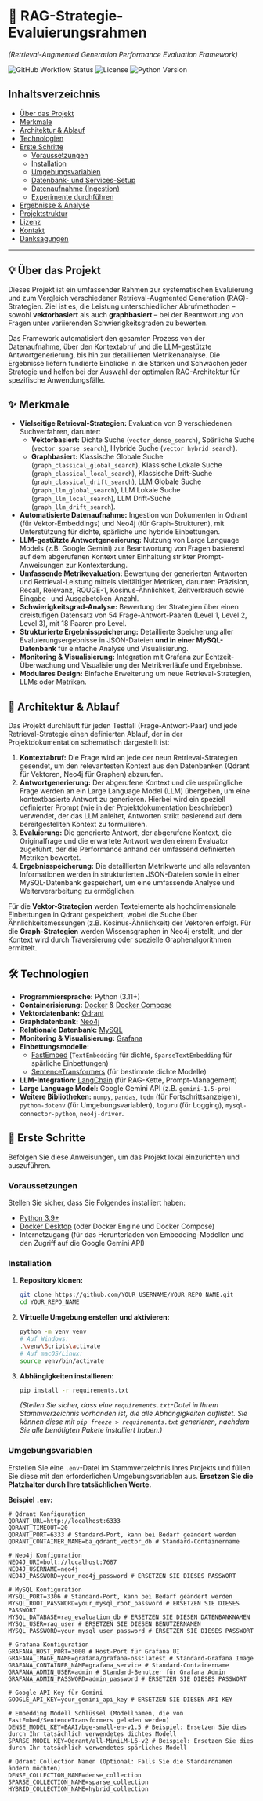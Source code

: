 # 🚀 RAG-Strategie-Evaluierungsrahmen
*(Retrieval-Augmented Generation Performance Evaluation Framework)*

![GitHub Workflow Status](https://img.shields.io/github/workflow/status/YOUR_USERNAME/YOUR_REPO_NAME/main/Build%20and%20Test?style=flat-square) <!-- Ersetzen Sie 'Build and Test' mit Ihrem tatsächlichen Workflow-Namen, falls abweichend -->
![License](https://img.shields.io/badge/License-MIT-blue.svg?style=flat-square)
![Python Version](https://img.shields.io/badge/Python-3.9%2B-blue.svg?style=flat-square)
<!-- Fügen Sie hier weitere Badges hinzu, falls zutreffend (z.B. Code-Coverage, letzte Commit-Zeit) -->

## Inhaltsverzeichnis
*   [Über das Projekt](#-über-das-projekt)
*   [Merkmale](#-merkmale)
*   [Architektur & Ablauf](#-architektur--ablauf)
*   [Technologien](#-technologien)
*   [Erste Schritte](#-erste-schritte)
    *   [Voraussetzungen](#voraussetzungen)
    *   [Installation](#installation)
    *   [Umgebungsvariablen](#umgebungsvariablen)
    *   [Datenbank- und Services-Setup](#datenbank--und-services-setup)
    *   [Datenaufnahme (Ingestion)](#datenaufnahme-ingestion)
    *   [Experimente durchführen](#experimente-durchführen)
*   [Ergebnisse & Analyse](#-ergebnisse--analyse)
*   [Projektstruktur](#-projektstruktur)
*   [Lizenz](#-lizenz)
*   [Kontakt](#-kontakt)
*   [Danksagungen](#-danksagungen)

---

## 💡 Über das Projekt

Dieses Projekt ist ein umfassender Rahmen zur systematischen Evaluierung und zum Vergleich verschiedener Retrieval-Augmented Generation (RAG)-Strategien. Ziel ist es, die Leistung unterschiedlicher Abrufmethoden – sowohl **vektorbasiert** als auch **graphbasiert** – bei der Beantwortung von Fragen unter variierenden Schwierigkeitsgraden zu bewerten.

Das Framework automatisiert den gesamten Prozess von der Datenaufnahme, über den Kontextabruf und die LLM-gestützte Antwortgenerierung, bis hin zur detaillierten Metrikenanalyse. Die Ergebnisse liefern fundierte Einblicke in die Stärken und Schwächen jeder Strategie und helfen bei der Auswahl der optimalen RAG-Architektur für spezifische Anwendungsfälle.

## ✨ Merkmale

*   **Vielseitige Retrieval-Strategien:** Evaluation von 9 verschiedenen Suchverfahren, darunter:
    *   **Vektorbasiert:** Dichte Suche (`vector_dense_search`), Spärliche Suche (`vector_sparse_search`), Hybride Suche (`vector_hybrid_search`).
    *   **Graphbasiert:** Klassische Globale Suche (`graph_classical_global_search`), Klassische Lokale Suche (`graph_classical_local_search`), Klassische Drift-Suche (`graph_classical_drift_search`), LLM Globale Suche (`graph_llm_global_search`), LLM Lokale Suche (`graph_llm_local_search`), LLM Drift-Suche (`graph_llm_drift_search`).
*   **Automatisierte Datenaufnahme:** Ingestion von Dokumenten in Qdrant (für Vektor-Embeddings) und Neo4j (für Graph-Strukturen), mit Unterstützung für dichte, spärliche und hybride Einbettungen.
*   **LLM-gestützte Antwortgenerierung:** Nutzung von Large Language Models (z.B. Google Gemini) zur Beantwortung von Fragen basierend auf dem abgerufenen Kontext unter Einhaltung strikter Prompt-Anweisungen zur Kontexterdung.
*   **Umfassende Metrikevaluation:** Bewertung der generierten Antworten und Retrieval-Leistung mittels vielfältiger Metriken, darunter: Präzision, Recall, Relevanz, ROUGE-1, Kosinus-Ähnlichkeit, Zeitverbrauch sowie Eingabe- und Ausgabetoken-Anzahl.
*   **Schwierigkeitsgrad-Analyse:** Bewertung der Strategien über einen dreistufigen Datensatz von 54 Frage-Antwort-Paaren (Level 1, Level 2, Level 3), mit 18 Paaren pro Level.
*   **Strukturierte Ergebnisspeicherung:** Detaillierte Speicherung aller Evaluierungsergebnisse in JSON-Dateien **und in einer MySQL-Datenbank** für einfache Analyse und Visualisierung.
*   **Monitoring & Visualisierung:** Integration mit Grafana zur Echtzeit-Überwachung und Visualisierung der Metrikverläufe und Ergebnisse.
*   **Modulares Design:** Einfache Erweiterung um neue Retrieval-Strategien, LLMs oder Metriken.

## 📐 Architektur & Ablauf

Das Projekt durchläuft für jeden Testfall (Frage-Antwort-Paar) und jede Retrieval-Strategie einen definierten Ablauf, der in der Projektdokumentation schematisch dargestellt ist:

1.  **Kontextabruf:** Die Frage wird an jede der neun Retrieval-Strategien gesendet, um den relevantesten Kontext aus den Datenbanken (Qdrant für Vektoren, Neo4j für Graphen) abzurufen.
2.  **Antwortgenerierung:** Der abgerufene Kontext und die ursprüngliche Frage werden an ein Large Language Model (LLM) übergeben, um eine kontextbasierte Antwort zu generieren. Hierbei wird ein speziell definierter Prompt (wie in der Projektdokumentation beschrieben) verwendet, der das LLM anleitet, Antworten strikt basierend auf dem bereitgestellten Kontext zu formulieren.
3.  **Evaluierung:** Die generierte Antwort, der abgerufene Kontext, die Originalfrage und die erwartete Antwort werden einem Evaluator zugeführt, der die Performance anhand der umfassend definierten Metriken bewertet.
4.  **Ergebnisspeicherung:** Die detaillierten Metrikwerte und alle relevanten Informationen werden in strukturierten JSON-Dateien sowie in einer MySQL-Datenbank gespeichert, um eine umfassende Analyse und Weiterverarbeitung zu ermöglichen.

Für die **Vektor-Strategien** werden Textelemente als hochdimensionale Einbettungen in Qdrant gespeichert, wobei die Suche über Ähnlichkeitsmessungen (z.B. Kosinus-Ähnlichkeit) der Vektoren erfolgt. Für die **Graph-Strategien** werden Wissensgraphen in Neo4j erstellt, und der Kontext wird durch Traversierung oder spezielle Graphenalgorithmen ermittelt.

## 🛠️ Technologien

*   **Programmiersprache:** Python (3.11+)
*   **Containerisierung:** [Docker](https://www.docker.com/) & [Docker Compose](https://docs.docker.com/compose/)
*   **Vektordatenbank:** [Qdrant](https://qdrant.tech/)
*   **Graphdatenbank:** [Neo4j](https://neo4j.com/)
*   **Relationale Datenbank:** [MySQL](https://www.mysql.com/)
*   **Monitoring & Visualisierung:** [Grafana](https://grafana.com/)
*   **Einbettungsmodelle:**
    *   [FastEmbed](https://qdrant.github.io/fastembed/latest/) (`TextEmbedding` für dichte, `SparseTextEmbedding` für spärliche Einbettungen)
    *   [SentenceTransformers](https://www.sbert.net/) (für bestimmte dichte Modelle)
*   **LLM-Integration:** [LangChain](https://www.langchain.com/) (für RAG-Kette, Prompt-Management)
*   **Large Language Model:** Google Gemini API (z.B. `gemini-1.5-pro`)
*   **Weitere Bibliotheken:** `numpy`, `pandas`, `tqdm` (für Fortschrittsanzeigen), `python-dotenv` (für Umgebungsvariablen), `loguru` (für Logging), `mysql-connector-python`, `neo4j-driver`.

## 🚀 Erste Schritte

Befolgen Sie diese Anweisungen, um das Projekt lokal einzurichten und auszuführen.

### Voraussetzungen
Stellen Sie sicher, dass Sie Folgendes installiert haben:
*   [Python 3.9+](https://www.python.org/downloads/)
*   [Docker Desktop](https://www.docker.com/products/docker-desktop/) (oder Docker Engine und Docker Compose)
*   Internetzugang (für das Herunterladen von Embedding-Modellen und den Zugriff auf die Google Gemini API)

### Installation

1.  **Repository klonen:**
    ```bash
    git clone https://github.com/YOUR_USERNAME/YOUR_REPO_NAME.git
    cd YOUR_REPO_NAME
    ```
2.  **Virtuelle Umgebung erstellen und aktivieren:**
    ```bash
    python -m venv venv
    # Auf Windows:
    .\venv\Scripts\activate
    # Auf macOS/Linux:
    source venv/bin/activate
    ```
3.  **Abhängigkeiten installieren:**
    ```bash
    pip install -r requirements.txt
    ```
    *(Stellen Sie sicher, dass eine `requirements.txt`-Datei in Ihrem Stammverzeichnis vorhanden ist, die alle Abhängigkeiten auflistet. Sie können diese mit `pip freeze > requirements.txt` generieren, nachdem Sie alle benötigten Pakete installiert haben.)*

### Umgebungsvariablen

Erstellen Sie eine `.env`-Datei im Stammverzeichnis Ihres Projekts und füllen Sie diese mit den erforderlichen Umgebungsvariablen aus. **Ersetzen Sie die Platzhalter durch Ihre tatsächlichen Werte.**

**Beispiel `.env`:**

```dotenv
# Qdrant Konfiguration
QDRANT_URL=http://localhost:6333
QDRANT_TIMEOUT=20
QDRANT_PORT=6333 # Standard-Port, kann bei Bedarf geändert werden
QDRANT_CONTAINER_NAME=ba_qdrant_vector_db # Standard-Containername

# Neo4j Konfiguration
NEO4J_URI=bolt://localhost:7687
NEO4J_USERNAME=neo4j
NEO4J_PASSWORD=your_neo4j_password # ERSETZEN SIE DIESES PASSWORT

# MySQL Konfiguration
MYSQL_PORT=3306 # Standard-Port, kann bei Bedarf geändert werden
MYSQL_ROOT_PASSWORD=your_mysql_root_password # ERSETZEN SIE DIESES PASSWORT
MYSQL_DATABASE=rag_evaluation_db # ERSETZEN SIE DIESEN DATENBANKNAMEN
MYSQL_USER=rag_user # ERSETZEN SIE DIESEN BENUTZERNAMEN
MYSQL_PASSWORD=your_mysql_user_password # ERSETZEN SIE DIESES PASSWORT

# Grafana Konfiguration
GRAFANA_HOST_PORT=3000 # Host-Port für Grafana UI
GRAFANA_IMAGE_NAME=grafana/grafana-oss:latest # Standard-Grafana Image
GRAFANA_CONTAINER_NAME=grafana_service # Standard-Containername
GRAFANA_ADMIN_USER=admin # Standard-Benutzer für Grafana Admin
GRAFANA_ADMIN_PASSWORD=admin_password # ERSETZEN SIE DIESES PASSWORT

# Google API Key für Gemini
GOOGLE_API_KEY=your_gemini_api_key # ERSETZEN SIE DIESEN API KEY

# Embedding Modell Schlüssel (Modellnamen, die von FastEmbed/SentenceTransformers geladen werden)
DENSE_MODEL_KEY=BAAI/bge-small-en-v1.5 # Beispiel: Ersetzen Sie dies durch Ihr tatsächlich verwendetes dichtes Modell
SPARSE_MODEL_KEY=Qdrant/all-MiniLM-L6-v2 # Beispiel: Ersetzen Sie dies durch Ihr tatsächlich verwendetes spärliches Modell

# Qdrant Collection Namen (Optional: Falls Sie die Standardnamen ändern möchten)
DENSE_COLLECTION_NAME=dense_collection
SPARSE_COLLECTION_NAME=sparse_collection
HYBRID_COLLECTION_NAME=hybrid_collection
